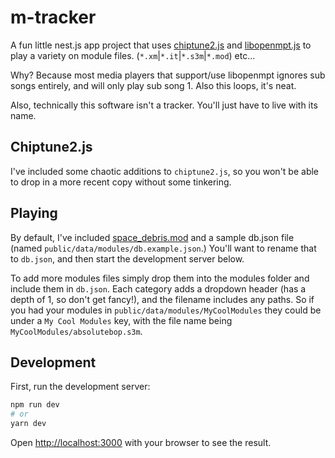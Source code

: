 # m-tracker
A fun little nest.js app project that uses [chiptune2.js](https://github.com/deskjet/chiptune2.js) and [libopenmpt.js](https://lib.openmpt.org/) to play a variety on module files. (`*.xm`|`*.it`|`*.s3m`|`*.mod`) etc...

Why? Because most media players that support/use libopenmpt ignores sub songs entirely, and will only play sub song 1. Also this loops, it's neat.

Also, technically this software isn't a tracker. You'll just have to live with its name.

## Chiptune2.js

I've included some chaotic additions to `chiptune2.js`, so you won't be able to drop in a more recent copy without some tinkering.

## Playing

By default, I've included [space_debris.mod](https://modarchive.org/index.php?request=view_by_moduleid&query=57925) and a sample db.json file (named `public/data/modules/db.example.json`.)
You'll want to rename that to `db.json`, and then start the development server below. 

To add more modules files simply drop them into the modules folder and include them in `db.json`. Each category adds a dropdown header (has a depth of 1, so don't get fancy!), and the filename includes any paths. So if you had your modules in `public/data/modules/MyCoolModules` they could be under a `My Cool Modules` key, with the file name being `MyCoolModules/absolutebop.s3m`.

## Development

First, run the development server:

```bash
npm run dev
# or
yarn dev
```

Open [http://localhost:3000](http://localhost:3000) with your browser to see the result.

